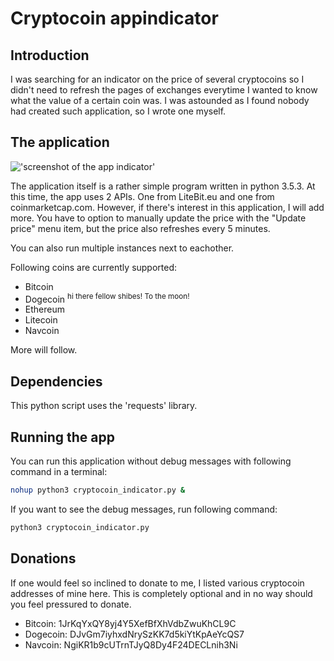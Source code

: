 # Cryptocoin appindicator
## Introduction
I was searching for an indicator on the price of several cryptocoins so I didn't need to refresh the pages of exchanges everytime I wanted to know what the value of a certain coin was. I was astounded as I found nobody had created such application, so I wrote one myself.

## The application
!['screenshot of the app indicator'](http://i.imgur.com/smxXboK.png)

The application itself is a rather simple program written in python 3.5.3. At this time, the app uses 2 APIs. One from LiteBit.eu and one from coinmarketcap.com. However, if there's interest in this application, I will add more. You have to option to manually update the price with the "Update price" menu item, but the price also refreshes every 5 minutes.

You can also run multiple instances next to eachother.

Following coins are currently supported:
+ Bitcoin
+ Dogecoin <sup>hi there fellow shibes! To the moon!</sup>
+ Ethereum
+ Litecoin
+ Navcoin

More will follow.

## Dependencies
This python script uses the 'requests' library.

## Running the app
You can run this application without debug messages with following command in a terminal:
```bash
nohup python3 cryptocoin_indicator.py &
```
If you want to see the debug messages, run following command:
```bash
python3 cryptocoin_indicator.py
```

## Donations
If one would feel so inclined to donate to me, I listed various cryptocoin addresses of mine here. This is completely optional and in no way should you feel pressured to donate.
+ Bitcoin: 1JrKqYxQY8yj4Y5XefBfXhVdbZwuKhCL9C
+ Dogecoin: DJvGm7iyhxdNrySzKK7d5kiYtKpAeYcQS7
+ Navcoin: NgiKR1b9cUTrnTJyQ8Dy4F24DECLnih3Ni
